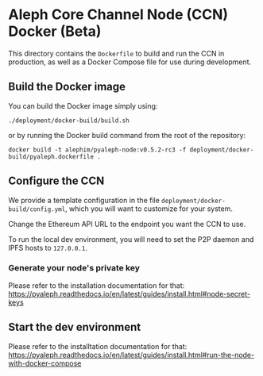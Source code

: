 # Aleph Core Channel Node (CCN) Docker (Beta)

This directory contains the `Dockerfile` to build and run the CCN in production,
as well as a Docker Compose file for use during development.

## Build the Docker image

You can build the Docker image simply using:
```shell script
./deployment/docker-build/build.sh
```

or by running the Docker build command from the root of the repository:
```shell script
docker build -t alephim/pyaleph-node:v0.5.2-rc3 -f deployment/docker-build/pyaleph.dockerfile .
```

## Configure the CCN

We provide a template configuration in the file `deployment/docker-build/config.yml`,
which you will want to customize for your system.

Change the Ethereum API URL to the endpoint you want the CCN to use.

To run the local dev environment, you will need to set the P2P daemon and IPFS hosts to `127.0.0.1`.

### Generate your node's private key

Please refer to the installation documentation for that:
https://pyaleph.readthedocs.io/en/latest/guides/install.html#node-secret-keys

## Start the dev environment

Please refer to the installtation documentation for that:
https://pyaleph.readthedocs.io/en/latest/guides/install.html#run-the-node-with-docker-compose